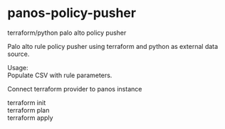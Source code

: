 # panos-policy-pusher
terraform/python palo alto policy pusher

Palo alto rule policy pusher using terraform and python as external data source.

Usage:<br />
Populate CSV with rule parameters.<br />

Connect terraform provider to panos instance<br />

terraform init<br />
terraform plan<br />
terraform apply
